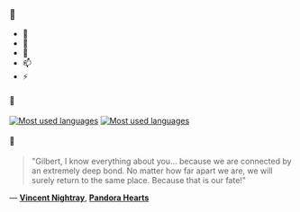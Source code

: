 ### 👋

- 🔭
- 🌱
- 💬
- 📫
- ⚡

#### 🧏

[![Most used languages](https://github-readme-stats-aynah.vercel.app/api/top-langs/?username=aynh&theme=solarized-dark&langs_count=6&layout=compact&hide_title=true)](https://github.com/anuraghazra/github-readme-stats#gh-dark-mode-only)
[![Most used languages](https://github-readme-stats-aynah.vercel.app/api/top-langs/?username=aynh&theme=solarized-light&langs_count=6&layout=compact&hide_title=true)](https://github.com/anuraghazra/github-readme-stats#gh-light-mode-only)

#### 💬

> "Gilbert, I know everything about you... because we are connected by an extremely deep bond. No matter how far apart we are, we will surely return to the same place. Because that is our fate!"

&mdash; [**Vincent Nightray**](https://myanimelist.net/character.php?q=Vincent%20Nightray&cat=character), [**Pandora Hearts**](https://myanimelist.net/search/all?q=Pandora%20Hearts&cat=all)
